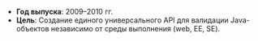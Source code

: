 - **Год выпуска**: 2009–2010 гг.
- **Цель**: Создание единого универсального API для валидации Java-объектов независимо от среды выполнения (web, EE, SE).